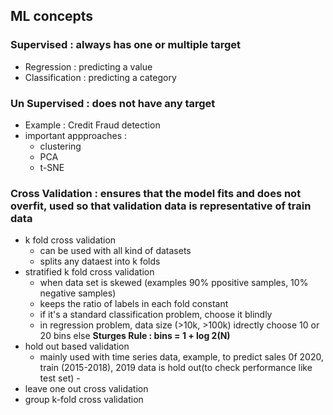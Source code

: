 ## ML concepts

### Supervised : always has one or multiple target
- Regression : predicting a value
- Classification : predicting a category

### Un Supervised : does not have any target
- Example : Credit Fraud detection 
- important appproaches :
  - clustering
  - PCA
  - t-SNE

### Cross Validation : ensures that the model fits and does not overfit, used so that validation data is representative of train data
- k fold cross validation
  - can be used with all kind of datasets
  - splits any dataest into k folds
- stratified k fold cross validation
  - when data set is skewed (examples 90% ppositive samples, 10% negative samples)
  - keeps the ratio of labels in each fold constant
  - if it's a standard classification problem, choose it blindly
  - in regression problem, data size (>10k, >100k) idrectly choose 10 or 20 bins else **Sturges Rule : bins = 1 + log 2(N)**
- hold out based validation
  - mainly used with time series data, example, to predict sales 0f 2020, train (2015-2018), 2019 data is hold out(to check performance like test set)
		- 
- leave one out cross validation
- group k-fold cross validation
	

